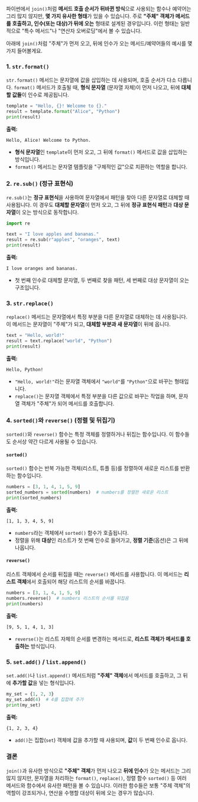 파이썬에서 `join()`처럼 **메서드 호출 순서가 뒤바뀐 방식**으로 사용되는 함수나 예약어는 그리 많지 않지만, **몇 가지 유사한 형태**가 있을 수 있습니다. 주로 **"주체" 객체가 메서드를 호출하고, 인수(또는 대상)가 뒤에 오는** 형태로 설계된 경우입니다. 이런 형태는 일반적으로 "특수 메서드"나 "연산자 오버로딩"에서 볼 수 있습니다.

아래에 `join()`처럼 "주체"가 먼저 오고, 뒤에 인수가 오는 메서드/예약어들의 예시를 몇 가지 들어볼게요.

### 1. `str.format()`
`str.format()` 메서드는 문자열에 값을 삽입하는 데 사용되며, 호출 순서가 다소 다릅니다. `format()` 메서드가 호출될 때, **형식 문자열** (문자열 자체)이 먼저 나오고, 뒤에 **대체할 값들**이 인수로 제공됩니다.

```python
template = "Hello, {}! Welcome to {}."
result = template.format("Alice", "Python")
print(result)
```
**출력:**
```
Hello, Alice! Welcome to Python.
```

- **형식 문자열**인 `template`이 먼저 오고, 그 뒤에 `format()` 메서드로 값을 삽입하는 방식입니다.
- `format()` 메서드는 문자열 템플릿을 "구체적인 값"으로 치환하는 역할을 합니다.

### 2. `re.sub()` (정규 표현식)
`re.sub()`는 **정규 표현식**을 사용하여 문자열에서 패턴을 찾아 다른 문자열로 대체할 때 사용됩니다. 이 경우도 **대체할 문자열**이 먼저 오고, 그 뒤에 **정규 표현식 패턴**과 **대상 문자열**이 오는 방식으로 동작합니다.

```python
import re

text = "I love apples and bananas."
result = re.sub(r"apples", "oranges", text)
print(result)
```
**출력:**
```
I love oranges and bananas.
```

- 첫 번째 인수로 대체할 문자열, 두 번째로 찾을 패턴, 세 번째로 대상 문자열이 오는 구조입니다.

### 3. `str.replace()`
`replace()` 메서드는 문자열에서 특정 부분을 다른 문자열로 대체하는 데 사용됩니다. 이 메서드는 문자열이 "주체"가 되고, **대체할 부분과 새 문자열**이 뒤에 옵니다.

```python
text = "Hello, world!"
result = text.replace("world", "Python")
print(result)
```
**출력:**
```
Hello, Python!
```

- `"Hello, world!"`라는 문자열 객체에서 `"world"`를 `"Python"`으로 바꾸는 형태입니다.
- `replace()`는 문자열 객체에서 특정 부분을 다른 값으로 바꾸는 작업을 하며, 문자열 객체가 "주체"가 되어 메서드를 호출합니다.

### 4. `sorted()`와 `reverse()` (정렬 및 뒤집기)
`sorted()`와 `reverse()` 함수는 특정 객체를 정렬하거나 뒤집는 함수입니다. 이 함수들도 순서상 약간 다르게 사용될 수 있습니다.

#### `sorted()`
`sorted()` 함수는 반복 가능한 객체(리스트, 튜플 등)를 정렬하여 새로운 리스트를 반환하는 함수입니다.

```python
numbers = [3, 1, 4, 1, 5, 9]
sorted_numbers = sorted(numbers)  # numbers를 정렬한 새로운 리스트
print(sorted_numbers)
```
**출력:**
```
[1, 1, 3, 4, 5, 9]
```

- `numbers`라는 객체에서 `sorted()` 함수가 호출됩니다.
- 정렬을 위해 **대상**인 리스트가 첫 번째 인수로 들어가고, **정렬 기준**(옵션)은 그 뒤에 나옵니다.

#### `reverse()`
리스트 객체에서 순서를 뒤집을 때는 `reverse()` 메서드를 사용합니다. 이 메서드는 **리스트 객체**에서 호출되어 해당 리스트의 순서를 바꿉니다.

```python
numbers = [3, 1, 4, 1, 5, 9]
numbers.reverse()  # numbers 리스트의 순서를 뒤집음
print(numbers)
```
**출력:**
```
[9, 5, 1, 4, 1, 3]
```

- `reverse()`는 리스트 자체의 순서를 변경하는 메서드로, **리스트 객체가 메서드를 호출하는** 방식입니다.

### 5. `set.add()` / `list.append()`
`set.add()`나 `list.append()` 메서드처럼 **"주체" 객체**에서 메서드를 호출하고, 그 뒤에 **추가할 값**을 넣는 형식입니다.

```python
my_set = {1, 2, 3}
my_set.add(4)  # 4를 집합에 추가
print(my_set)
```
**출력:**
```
{1, 2, 3, 4}
```

- `add()`는 집합(`set`) 객체에 값을 추가할 때 사용되며, **값**이 두 번째 인수로 옵니다.

### 결론
`join()`과 유사한 방식으로 **"주체" 객체**가 먼저 나오고 **뒤에 인수**가 오는 메서드는 그리 많지 않지만, 문자열을 처리하는 `format()`, `replace()`, 정렬 함수 `sorted()` 등 여러 메서드와 함수에서 유사한 패턴을 볼 수 있습니다. 이러한 함수들은 보통 "주체 객체"의 역할이 강조되거나, 연산을 수행할 대상이 뒤에 오는 경우가 많습니다.
